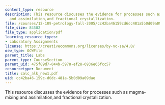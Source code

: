 ```yaml
---
content_type: resource
description: This resource discusses the evidence for processes such as magma- mixing
  and assimilation,and fractional crystallization.
file: /courses/12-109-petrology-fall-2005/cc42ba46159cd6dc481a5b0d09a09dae_calc_alk_new1.pdf
file_size: 84502
file_type: application/pdf
learning_resource_types:
- Laboratory Assignments
license: https://creativecommons.org/licenses/by-nc-sa/4.0/
ocw_type: OCWFile
parent_title: Labs
parent_type: CourseSection
parent_uid: 475f89d7-044b-5978-ef28-6936e65fcc57
resourcetype: Document
title: calc_alk_new1.pdf
uid: cc42ba46-159c-d6dc-481a-5b0d09a09dae
---
```

This resource discusses the evidence for processes such as magma- mixing and assimilation,and fractional crystallization.